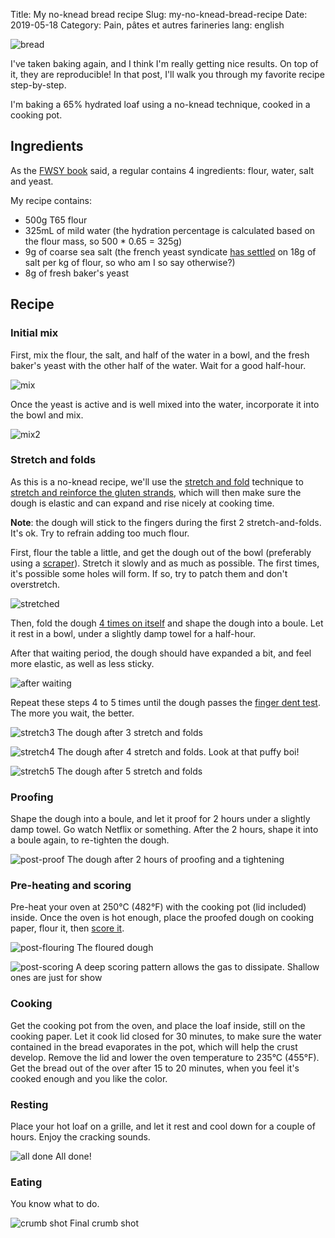 Title: My no-knead bread recipe
Slug: my-no-knead-bread-recipe
Date: 2019-05-18
Category: Pain, pâtes et autres farineries
lang: english

![bread](https://s3.eu-west-3.amazonaws.com/balthazar-rouberol-blog/DSC_0032.JPG)


I've taken baking again, and I think I'm really getting nice results. On top of it, they are reproducible! In that post, I'll walk you through my favorite recipe step-by-step.

I'm baking a 65% hydrated loaf using a no-knead technique, cooked in a cooking pot.


## Ingredients

As the [FWSY book](https://www.amazon.fr/Flour-Water-Salt-Yeast-Fundamentals/dp/160774273X) said, a regular contains 4 ingredients: flour, water, salt and yeast.

My recipe contains:

- 500g T65 flour
- 325mL of mild water (the hydration percentage is calculated based on the flour mass, so 500 * 0.65 = 325g)
- 9g of coarse sea salt (the french yeast syndicate [has settled](https://www.chambresyndicalelevure.com/18-g-de-sel/) on 18g of salt per kg of flour, so who am I so say otherwise?)
- 8g of fresh baker's yeast


## Recipe

### Initial mix

First, mix the flour, the salt, and half of the water in a bowl, and the fresh baker's yeast with the other half of the water. Wait for a good half-hour.

![mix](https://s3.eu-west-3.amazonaws.com/balthazar-rouberol-blog/DSC_0014.JPG)

Once the yeast is active and is well mixed into the water, incorporate it into the bowl and mix.

![mix2](https://s3.eu-west-3.amazonaws.com/balthazar-rouberol-blog/DSC_0015.JPG)


### Stretch and folds

As this is a no-knead recipe, we'll use the [stretch and fold](https://www.youtube.com/watch?v=3_5x70h14VQ) technique to [stretch and reinforce the gluten strands](https://cooking.stackexchange.com/questions/21675/why-stretch-and-fold-vs-traditional-kneading-of-bread-dough), which will then make sure the dough is elastic and can expand and rise nicely at cooking time.

**Note**: the dough will stick to the fingers during the first 2 stretch-and-folds. It's ok. Try to refrain adding too much flour.

First, flour the table a little, and get the dough out of the bowl (preferably using a [scraper](https://www.amazon.fr/Buyer-4858-00N-Raclette-Corne-Blanche/dp/B000ECUDVK/ref=sr_1_4?__mk_fr_FR=%C3%85M%C3%85%C5%BD%C3%95%C3%91&crid=3NQH6UB4FQIMI&keywords=corne+de+boulanger&qid=1558194084&s=gateway&sprefix=corne+de+boul%2Caps%2C219&sr=8-4)). Stretch it slowly and as much as possible. The first times, it's possible some holes will form. If so, try to patch them and don't overstretch.

![stretched](https://s3.eu-west-3.amazonaws.com/balthazar-rouberol-blog/DSC_0017.JPG)

Then, fold the dough [4 times on itself](https://youtu.be/j0o4asEGW78?t=42) and shape the dough into a boule. Let it rest in a bowl, under a slightly damp towel for a half-hour.

After that waiting period, the dough should have expanded a bit, and feel more elastic, as well as less sticky.

![after waiting](https://s3.eu-west-3.amazonaws.com/balthazar-rouberol-blog/DSC_0019.JPG)

Repeat these steps 4 to 5 times until the dough passes the [finger dent test](https://www.youtube.com/watch?v=jK0jN6xaf1o). The more you wait, the better.


![stretch3](https://s3.eu-west-3.amazonaws.com/balthazar-rouberol-blog/DSC_0024.JPG)
<span class="image-caption">The dough after 3 stretch and folds</span>

![stretch4](https://s3.eu-west-3.amazonaws.com/balthazar-rouberol-blog/DSC_0026.JPG)
<span class="image-caption">The dough after 4 stretch and folds. Look at that puffy boi!</span>

![stretch5](https://s3.eu-west-3.amazonaws.com/balthazar-rouberol-blog/DSC_0028.JPG)
<span class="image-caption">The dough after 5 stretch and folds</span>

### Proofing

Shape the dough into a boule, and let it proof for 2 hours under a slightly damp towel. Go watch Netflix or something. After the 2 hours, shape it into a boule again, to re-tighten the dough.

![post-proof](https://s3.eu-west-3.amazonaws.com/balthazar-rouberol-blog/DSC_0029.JPG)
<span class="image-caption">The dough after 2 hours of proofing and a tightening</span>


### Pre-heating and scoring

Pre-heat your oven at 250°C (482°F) with the cooking pot (lid included) inside. Once the oven is hot enough, place the proofed dough on cooking paper, flour it, then [score it](https://www.machineapain.org/comment-bien-faire-le-grignage-de-votre-pain/).

![post-flouring](https://s3.eu-west-3.amazonaws.com/balthazar-rouberol-blog/DSC_0030.JPG)
<span class="image-caption">The floured dough</span>

![post-scoring](https://s3.eu-west-3.amazonaws.com/balthazar-rouberol-blog/DSC_0031.JPG)
<span class="image-caption">A deep scoring pattern allows the gas to dissipate. Shallow ones are just for show</span>


### Cooking

Get the cooking pot from the oven, and place the loaf inside, still on the cooking paper.
Let it cook lid closed for 30 minutes, to make sure the water contained in the bread evaporates in the pot, which will help the crust develop. Remove the lid and lower the oven temperature to 235°C (455°F). Get the bread out of the over after 15 to 20 minutes, when you feel it's cooked enough and you like the color.



### Resting

Place your hot loaf on a grille, and let it rest and cool down for a couple of hours. Enjoy the cracking sounds.

![all done](https://s3.eu-west-3.amazonaws.com/balthazar-rouberol-blog/DSC_0032.JPG)
<span class="image-caption">All done!</span>


### Eating

You know what to do.

![crumb shot](https://s3.eu-west-3.amazonaws.com/balthazar-rouberol-blog/DSC_0015c.JPG)
<span class="image-caption">Final crumb shot</span>
